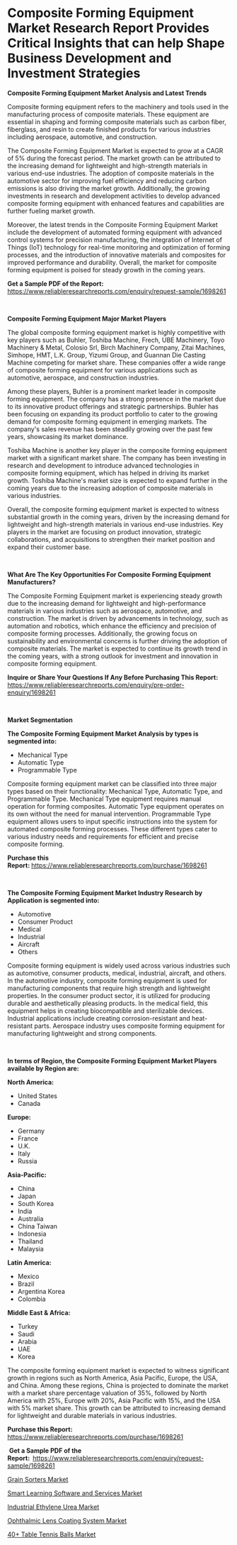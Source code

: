 <p><h1>Composite Forming Equipment Market Research Report Provides Critical Insights that can help Shape Business Development and Investment Strategies</h1></p><p><strong>Composite Forming Equipment Market Analysis and Latest Trends</strong></p>
<p><p>Composite forming equipment refers to the machinery and tools used in the manufacturing process of composite materials. These equipment are essential in shaping and forming composite materials such as carbon fiber, fiberglass, and resin to create finished products for various industries including aerospace, automotive, and construction.</p><p>The Composite Forming Equipment Market is expected to grow at a CAGR of 5% during the forecast period. The market growth can be attributed to the increasing demand for lightweight and high-strength materials in various end-use industries. The adoption of composite materials in the automotive sector for improving fuel efficiency and reducing carbon emissions is also driving the market growth. Additionally, the growing investments in research and development activities to develop advanced composite forming equipment with enhanced features and capabilities are further fueling market growth.</p><p>Moreover, the latest trends in the Composite Forming Equipment Market include the development of automated forming equipment with advanced control systems for precision manufacturing, the integration of Internet of Things (IoT) technology for real-time monitoring and optimization of forming processes, and the introduction of innovative materials and composites for improved performance and durability. Overall, the market for composite forming equipment is poised for steady growth in the coming years.</p></p>
<p><strong>Get a Sample PDF of the Report:&nbsp;</strong> <a href="https://www.reliableresearchreports.com/enquiry/request-sample/1698261">https://www.reliableresearchreports.com/enquiry/request-sample/1698261</a></p>
<p>&nbsp;</p>
<p><strong>Composite Forming Equipment Major Market Players</strong></p>
<p><p>The global composite forming equipment market is highly competitive with key players such as Buhler, Toshiba Machine, Frech, UBE Machinery, Toyo Machinery & Metal, Colosio Srl, Birch Machinery Company, Zitai Machines, Simhope, HMT, L.K. Group, Yizumi Group, and Guannan Die Casting Machine competing for market share. These companies offer a wide range of composite forming equipment for various applications such as automotive, aerospace, and construction industries.</p><p>Among these players, Buhler is a prominent market leader in composite forming equipment. The company has a strong presence in the market due to its innovative product offerings and strategic partnerships. Buhler has been focusing on expanding its product portfolio to cater to the growing demand for composite forming equipment in emerging markets. The company's sales revenue has been steadily growing over the past few years, showcasing its market dominance.</p><p>Toshiba Machine is another key player in the composite forming equipment market with a significant market share. The company has been investing in research and development to introduce advanced technologies in composite forming equipment, which has helped in driving its market growth. Toshiba Machine's market size is expected to expand further in the coming years due to the increasing adoption of composite materials in various industries.</p><p>Overall, the composite forming equipment market is expected to witness substantial growth in the coming years, driven by the increasing demand for lightweight and high-strength materials in various end-use industries. Key players in the market are focusing on product innovation, strategic collaborations, and acquisitions to strengthen their market position and expand their customer base.</p></p>
<p>&nbsp;</p>
<p><strong>What Are The Key Opportunities For Composite Forming Equipment Manufacturers?</strong></p>
<p><p>The Composite Forming Equipment market is experiencing steady growth due to the increasing demand for lightweight and high-performance materials in various industries such as aerospace, automotive, and construction. The market is driven by advancements in technology, such as automation and robotics, which enhance the efficiency and precision of composite forming processes. Additionally, the growing focus on sustainability and environmental concerns is further driving the adoption of composite materials. The market is expected to continue its growth trend in the coming years, with a strong outlook for investment and innovation in composite forming equipment.</p></p>
<p><strong>Inquire or Share Your Questions If Any Before Purchasing This Report:</strong> <a href="https://www.reliableresearchreports.com/enquiry/pre-order-enquiry/1698261">https://www.reliableresearchreports.com/enquiry/pre-order-enquiry/1698261</a></p>
<p>&nbsp;</p>
<p><strong>Market Segmentation</strong></p>
<p><strong>The Composite Forming Equipment Market Analysis by types is segmented into:</strong></p>
<p><ul><li>Mechanical Type</li><li>Automatic Type</li><li>Programmable Type</li></ul></p>
<p><p>Composite forming equipment market can be classified into three major types based on their functionality: Mechanical Type, Automatic Type, and Programmable Type. Mechanical Type equipment requires manual operation for forming composites. Automatic Type equipment operates on its own without the need for manual intervention. Programmable Type equipment allows users to input specific instructions into the system for automated composite forming processes. These different types cater to various industry needs and requirements for efficient and precise composite forming.</p></p>
<p><strong>Purchase this Report:&nbsp;</strong><a href="https://www.reliableresearchreports.com/purchase/1698261">https://www.reliableresearchreports.com/purchase/1698261</a></p>
<p>&nbsp;</p>
<p><strong>The Composite Forming Equipment Market Industry Research by Application is segmented into:</strong></p>
<p><ul><li>Automotive</li><li>Consumer Product</li><li>Medical</li><li>Industrial</li><li>Aircraft</li><li>Others</li></ul></p>
<p><p>Composite forming equipment is widely used across various industries such as automotive, consumer products, medical, industrial, aircraft, and others. In the automotive industry, composite forming equipment is used for manufacturing components that require high strength and lightweight properties. In the consumer product sector, it is utilized for producing durable and aesthetically pleasing products. In the medical field, this equipment helps in creating biocompatible and sterilizable devices. Industrial applications include creating corrosion-resistant and heat-resistant parts. Aerospace industry uses composite forming equipment for manufacturing lightweight and strong components.</p></p>
<p>&nbsp;</p>
<p><strong>In terms of Region, the Composite Forming Equipment Market Players available by Region are:</strong></p>
<p>
    <p> <strong> North America: </strong>
        <ul>
            <li>United States</li>
            <li>Canada</li>
        </ul>
        </p> 
    <p> <strong> Europe: </strong>
        <ul>
            <li>Germany</li>
            <li>France</li>
            <li>U.K.</li>
            <li>Italy</li>
            <li>Russia</li>
        </ul>
        </p> 
    <p> <strong> Asia-Pacific: </strong>
        <ul>
            <li>China</li>
            <li>Japan</li>
            <li>South Korea</li>
            <li>India</li>
            <li>Australia</li>
            <li>China Taiwan</li>
            <li>Indonesia</li>
            <li>Thailand</li>
            <li>Malaysia</li>
        </ul>
        </p> 
    <p> <strong> Latin America: </strong>
        <ul>
            <li>Mexico</li>
            <li>Brazil</li>
            <li>Argentina Korea</li>
            <li>Colombia</li>
        </ul>
        </p> 
    <p> <strong> Middle East & Africa: </strong>
        <ul>
            <li>Turkey</li>
            <li>Saudi</li>
            <li>Arabia</li>
            <li>UAE</li>
            <li>Korea</li>
        </ul>
    </p>
    </p>
<p><p>The composite forming equipment market is expected to witness significant growth in regions such as North America, Asia Pacific, Europe, the USA, and China. Among these regions, China is projected to dominate the market with a market share percentage valuation of 35%, followed by North America with 25%, Europe with 20%, Asia Pacific with 15%, and the USA with 5% market share. This growth can be attributed to increasing demand for lightweight and durable materials in various industries.</p></p>
<p><strong>Purchase this Report: </strong><a href="https://www.reliableresearchreports.com/purchase/1698261">https://www.reliableresearchreports.com/purchase/1698261</a></p>
<p>&nbsp;<strong>Get a Sample PDF of the Report:&nbsp;&nbsp;</strong><a href="https://www.reliableresearchreports.com/enquiry/request-sample/1698261">https://www.reliableresearchreports.com/enquiry/request-sample/1698261</a></p>
<p><strong></strong></p>
<p><p><a href="https://github.com/ashepherd82/Market-Research-Report-List-3/blob/main/grain-sorters-market.md">Grain Sorters Market</a></p><p><a href="https://medium.com/@entelaloshi55/smart-learning-software-and-services-market-exploring-market-share-market-trends-and-future-849445fa1bbe">Smart Learning Software and Services Market</a></p><p><a href="https://issuu.com/reportprime-2/docs/industrial-ethylene-urea-market-size-2030.pptx">Industrial Ethylene Urea Market</a></p><p><a href="https://github.com/irfadac/Market-Research-Report-List-2/blob/main/ophthalmic-lens-coating-system-market.md">Ophthalmic Lens Coating System Market</a></p><p><a href="https://issuu.com/reportprime-2/docs/40-table-tennis-balls-market-size-2030.pptx">40+ Table Tennis Balls Market</a></p></p>